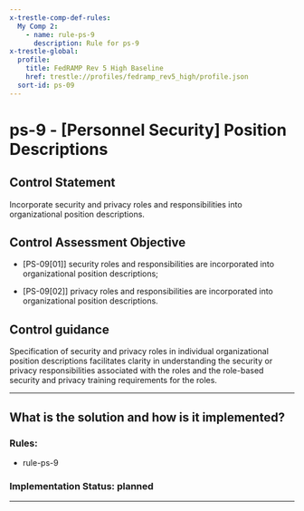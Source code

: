 ```yaml
---
x-trestle-comp-def-rules:
  My Comp 2:
    - name: rule-ps-9
      description: Rule for ps-9
x-trestle-global:
  profile:
    title: FedRAMP Rev 5 High Baseline
    href: trestle://profiles/fedramp_rev5_high/profile.json
  sort-id: ps-09
---
```


# ps-9 - \[Personnel Security\] Position Descriptions

## Control Statement

Incorporate security and privacy roles and responsibilities into organizational position descriptions.

## Control Assessment Objective

- \[PS-09[01]\] security roles and responsibilities are incorporated into organizational position descriptions;

- \[PS-09[02]\] privacy roles and responsibilities are incorporated into organizational position descriptions.

## Control guidance

Specification of security and privacy roles in individual organizational position descriptions facilitates clarity in understanding the security or privacy responsibilities associated with the roles and the role-based security and privacy training requirements for the roles.

______________________________________________________________________

## What is the solution and how is it implemented?

<!-- For implementation status enter one of: implemented, partial, planned, alternative, not-applicable -->

<!-- Note that the list of rules under ### Rules: is read-only and changes will not be captured after assembly to JSON -->

<!-- Add control implementation description here for control: ps-9 -->

### Rules:

  - rule-ps-9

### Implementation Status: planned

______________________________________________________________________
